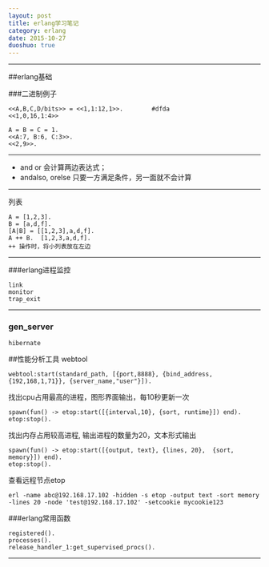 ```yaml
---
layout: post
title: erlang学习笔记
category: erlang
date: 2015-10-27
duoshuo: true
---
```


---

##erlang基础


###二进制例子
 
    <<A,B,C,D/bits>> = <<1,1:12,1>>.        #dfda
    <<1,0,16,1:4>>
    
    A = B = C = 1.   
    <<A:7, B:6, C:3>>. 
    <<2,9>>.

----------


 - and or 会计算两边表达式；
 - andalso, orelse 只要一方满足条件，另一面就不会计算
 
----------

列表

    A = [1,2,3]. 
    B = [a,d,f].  
    [A|B] = [[1,2,3],a,d,f].
    A ++ B.  [1,2,3,a,d,f].
    ++ 操作时，将小列表放在左边


----------


###erlang进程监控

    link
    monitor
    trap_exit


----------


### gen_server

    hibernate 

    

##性能分析工具
webtool

    webtool:start(standard_path, [{port,8888}, {bind_address, {192,168,1,71}}, {server_name,"user"}]).

找出cpu占用最高的进程，图形界面输出，每10秒更新一次

    spawn(fun() -> etop:start([{interval,10}, {sort, runtime}]) end).
    etop:stop().


找出内存占用较高进程, 输出进程的数量为20，文本形式输出

    spawn(fun() -> etop:start([{output, text}, {lines, 20},  {sort, memory}]) end).
    etop:stop().


查看远程节点etop

    erl -name abc@192.168.17.102 -hidden -s etop -output text -sort memory -lines 20 -node 'test@192.168.17.102' -setcookie mycookie123


###erlang常用函数

    registered().
    processes().
    release_handler_1:get_supervised_procs().


---